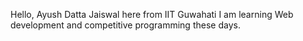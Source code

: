 Hello, Ayush Datta Jaiswal here from IIT Guwahati
I am learning Web development and competitive programming these days.
